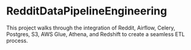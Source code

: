 # RedditDataPipelineEngineering
This project walks through the integration of Reddit, Airflow, Celery, Postgres, S3, AWS Glue, Athena, and Redshift to create a seamless ETL process. 
